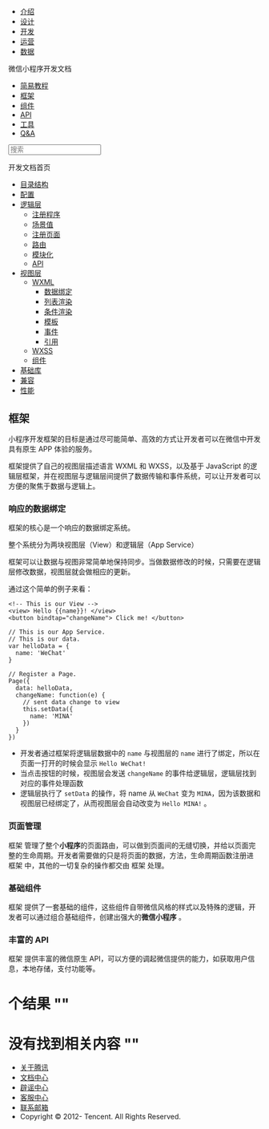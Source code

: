 <div class="book with-summary">

<div class="head">

<div class="head_box">

# [](javascript:; "_('微信公众平台 小程序')")

<div class="header_ctrls">

*   [介绍](https://mp.weixin.qq.com/debug/wxadoc/introduction/index.html?t=2017616)
*   [设计](https://mp.weixin.qq.com/debug/wxadoc/design/index.html?t=2017616)
*   [开发](https://mp.weixin.qq.com/debug/wxadoc/dev/index.html?t=2017616)
*   [运营](https://mp.weixin.qq.com/debug/wxadoc/product/index.html?t=2017616)
*   [数据](https://mp.weixin.qq.com/debug/wxadoc/analysis/index.html?t=2017616)

</div>

</div>

</div>

<div class="sub_nav_box">

<div class="sub_nav_inner">

<div class="book-summary-opr" id="js-book-summary-opr"><a class="book-summary-btn"></a></div>

<div class="top_sub_nav">

<div class="top_title_wap"><span class="icon_title icon_dev"></span>

微信小程序开发文档

</div>

*   [简易教程](../)
*   [框架](MINA.html)
*   [组件](../component/)
*   [API](../api/)
*   [工具](../devtools/devtools.html)
*   [Q&A](../qa.html)

</div>

<div id="book-search-input" role="search">

<form><label for="search-input" class="search-icon" id="js-search-icon"></label><input type="text" id="search-input" name="search-input" placeholder="搜索"> </form>

</div>

</div>

</div>

<div class="book-summary">

<div class="book-summary-home" id="js-summary-home"><a><span class="icon_home_s icon_dev"></span><span class="s_title_2">开发文档首页</span></a></div>

<nav role="navigation">

*   [目录结构](structure.html)
*   [配置](config.html)
*   [逻辑层](app-service/)
    *   [注册程序](app-service/app.html)
    *   [场景值](app-service/scene.html)
    *   [注册页面](app-service/page.html)
    *   [路由](app-service/route.html)
    *   [模块化](app-service/module.html)
    *   [API](app-service/api.html)
*   [视图层](view/)
    *   [WXML](view/wxml/)
        *   [数据绑定](view/wxml/data.html)
        *   [列表渲染](view/wxml/list.html)
        *   [条件渲染](view/wxml/conditional.html)
        *   [模板](view/wxml/template.html)
        *   [事件](view/wxml/event.html)
        *   [引用](view/wxml/import.html)
    *   [WXSS](view/wxss.html)
    *   [组件](view/component.html)
*   [基础库](client-lib.html)
*   [兼容](compatibility.html)
*   [性能](performance.html)

</nav>

</div>

<div class="book-body">

<div class="body-inner">

<div class="page-wrapper" tabindex="-1" role="main">

<div class="page-inner">

<div id="book-search-results">

<div class="search-noresults">

<section class="normal markdown-section">

# 框架

小程序开发框架的目标是通过尽可能简单、高效的方式让开发者可以在微信中开发具有原生 APP 体验的服务。

框架提供了自己的视图层描述语言 WXML 和 WXSS，以及基于 JavaScript 的逻辑层框架，并在视图层与逻辑层间提供了数据传输和事件系统，可以让开发者可以方便的聚焦于数据与逻辑上。

### 响应的数据绑定

框架的核心是一个响应的数据绑定系统。

整个系统分为两块视图层（View）和逻辑层（App Service）

框架可以让数据与视图非常简单地保持同步。当做数据修改的时候，只需要在逻辑层修改数据，视图层就会做相应的更新。

通过这个简单的例子来看：

    <!-- This is our View -->
    <view> Hello {{name}}! </view>
    <button bindtap="changeName"> Click me! </button>

    // This is our App Service.
    // This is our data.
    var helloData = {
      name: 'WeChat'
    }

    // Register a Page.
    Page({
      data: helloData,
      changeName: function(e) {
        // sent data change to view
        this.setData({
          name: 'MINA'
        })
      }
    })

*   开发者通过框架将逻辑层数据中的 `name` 与视图层的 `name` 进行了绑定，所以在页面一打开的时候会显示 `Hello WeChat!`
*   当点击按钮的时候，视图层会发送 `changeName` 的事件给逻辑层，逻辑层找到对应的事件处理函数
*   逻辑层执行了 `setData` 的操作，将 name 从 `WeChat` 变为 `MINA`，因为该数据和视图层已经绑定了，从而视图层会自动改变为 `Hello MINA!` 。

### 页面管理

框架 管理了整个**小程序**的页面路由，可以做到页面间的无缝切换，并给以页面完整的生命周期。开发者需要做的只是将页面的数据，方法，生命周期函数注册进 框架 中，其他的一切复杂的操作都交由 框架 处理。

### 基础组件

框架 提供了一套基础的组件，这些组件自带微信风格的样式以及特殊的逻辑，开发者可以通过组合基础组件，创建出强大的**微信小程序** 。

### 丰富的 API

框架 提供丰富的微信原生 API，可以方便的调起微信提供的能力，如获取用户信息，本地存储，支付功能等。

</section>

</div>

<div class="search-results">

<div class="has-results">

# <span class="search-results-count"></span>个结果 "<span class="search-query"></span>"

</div>

<div class="no-results">

# 没有找到相关内容 "<span class="search-query"></span>"

</div>

</div>

</div>

</div>

</div>

<div class="foot" id="footer">

*   [关于腾讯](http://www.tencent.com/zh-cn/index.shtml)
*   [文档中心](https://mp.weixin.qq.com/debug/wxadoc/introduction/index.html?t=1484641676&t=2017616)
*   [辟谣中心](https://mp.weixin.qq.com/cgi-bin/opshowpage?action=dispelinfo&lang=zh_CN&begin=1&count=9)
*   [客服中心](http://kf.qq.com/faq/120911VrYVrA1509086vyumm.html)
*   [联系邮箱](mailto:weixinmp@qq.com)
*   Copyright © 2012-<span id="s_copyright_year"></span> Tencent. All Rights Reserved.

</div>

</div>

[](../devtools/new.html)[](structure.html)</div>

</div>